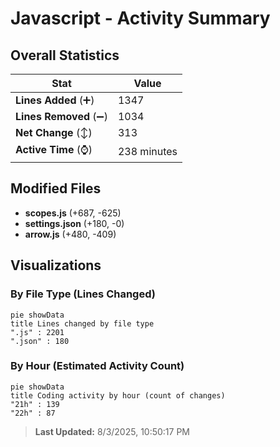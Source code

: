 # Javascript - Activity Summary 

## Overall Statistics

| Stat                   | Value                                                             |
| ---------------------- | ----------------------------------------------------------------- |
| **Lines Added** (➕)   | 1347                                          |
| **Lines Removed** (➖) | 1034                                        |
| **Net Change** (↕)    | 313                |
| **Active Time** (⌚)   | 238 minutes |


## Modified Files
- **scopes.js** (+687, -625)
- **settings.json** (+180, -0)
- **arrow.js** (+480, -409)

## Visualizations

### By File Type (Lines Changed)

```mermaid
pie showData
title Lines changed by file type
".js" : 2201
".json" : 180
```

### By Hour (Estimated Activity Count)

```mermaid
pie showData
title Coding activity by hour (count of changes)
"21h" : 139
"22h" : 87
```


> **Last Updated:** 8/3/2025, 10:50:17 PM